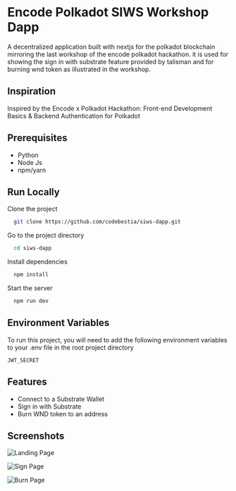 
# Encode Polkadot SIWS Workshop Dapp

A decentralized application built with nextjs for the polkadot blockchain mirroring the last workshop of the encode polkadot hackathon. it is used for showing the sign in with substrate feature provided by talisman and for burning wnd token as illustrated in the workshop.

## Inspiration

Inspired by the Encode x Polkadot Hackathon: Front-end Development Basics & Backend Authentication for Polkadot

##  Prerequisites
- Python
- Node Js
- npm/yarn

## Run Locally

Clone the project

```bash
  git clone https://github.com/codebestia/siws-dapp.git
```

Go to the project directory

```bash
  cd siws-dapp
```

Install dependencies

```bash
  npm install
```

Start the server

```bash
  npm run dev
```


## Environment Variables

To run this project, you will need to add the following environment variables to your .env file in the root project directory

`JWT_SECRET`  




## Features

- Connect to a Substrate Wallet
- Sign in with Substrate
- Burn WND token to an address


## Screenshots

![Landing Page](https://res.cloudinary.com/ds81lsf2c/image/upload/v1709846952/dapp1_tqblao.jpg)

![Sign Page](https://res.cloudinary.com/ds81lsf2c/image/upload/v1709846952/dapp2_rbuue5.jpg)

![Burn Page](https://res.cloudinary.com/ds81lsf2c/image/upload/v1709846952/dapp3_lmtdsh.jpg)



